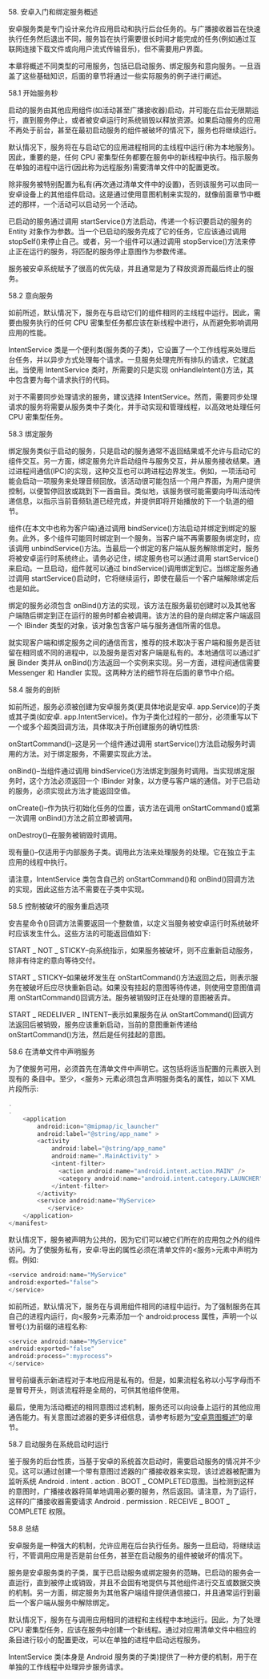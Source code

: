 58\. 安卓入门和绑定服务概述

安卓服务类是专门设计来允许应用启动和执行后台任务的。与广播接收器旨在快速执行任务然后退出不同，服务旨在执行需要很长时间才能完成的任务(例如通过互联网连接下载文件或向用户流式传输音乐)，但不需要用户界面。

本章将概述不同类型的可用服务，包括已启动服务、绑定服务和意向服务。一旦涵盖了这些基础知识，后面的章节将通过一些实际服务的例子进行阐述。

58.1 开始服务秒

启动的服务由其他应用组件(如活动甚至广播接收器)启动，并可能在后台无限期运行，直到服务停止，或者被安卓运行时系统销毁以释放资源。如果启动服务的应用不再处于前台，甚至在最初启动服务的组件被破坏的情况下，服务也将继续运行。

默认情况下，服务将在与启动它的应用进程相同的主线程中运行(称为本地服务)。因此，重要的是，任何 CPU 密集型任务都要在服务中的新线程中执行。指示服务在单独的进程中运行(因此称为远程服务)需要清单文件中的配置更改。

除非服务被特别配置为私有(再次通过清单文件中的设置)，否则该服务可以由同一安卓设备上的其他组件启动。这是通过使用意图机制来实现的，就像前面章节中概述的那样，一个活动可以启动另一个活动。

已启动的服务通过调用 startService()方法启动，传递一个标识要启动的服务的 Entity 对象作为参数。当一个已启动的服务完成了它的任务，它应该通过调用 stopSelf()来停止自己。或者，另一个组件可以通过调用 stopService()方法来停止正在运行的服务，将匹配的服务停止意图作为参数传递。

服务被安卓系统赋予了很高的优先级，并且通常是为了释放资源而最后终止的服务。

58.2 意向服务

如前所述，默认情况下，服务在与启动它们的组件相同的主线程中运行。因此，需要由服务执行的任何 CPU 密集型任务都应该在新线程中进行，从而避免影响调用应用的性能。

IntentService 类是一个便利类(服务类的子类)，它设置了一个工作线程来处理后台任务，并以异步方式处理每个请求。一旦服务处理完所有排队的请求，它就退出。当使用 IntentService 类时，所需要的只是实现 onHandleIntent()方法，其中包含要为每个请求执行的代码。

对于不需要同步处理请求的服务，建议选择 IntentService。然而，需要同步处理请求的服务将需要从服务类中子类化，并手动实现和管理线程，以高效地处理任何 CPU 密集型任务。

58.3 绑定服务

绑定服务类似于启动的服务，只是启动的服务通常不返回结果或不允许与启动它的组件交互。另一方面，绑定服务允许启动组件与服务交互，并从服务接收结果。通过进程间通信(IPC)的实现，这种交互也可以跨进程边界发生。例如，一项活动可能会启动一项服务来处理音频回放。该活动很可能包括一个用户界面，为用户提供控制，以便暂停回放或跳到下一首曲目。类似地，该服务很可能需要向呼叫活动传递信息，以指示当前音频轨道已经完成，并提供即将开始播放的下一个轨道的细节。

组件(在本文中也称为客户端)通过调用 bindService()方法启动并绑定到绑定的服务。此外，多个组件可能同时绑定到一个服务。当客户端不再需要服务绑定时，应该调用 unbindService()方法。当最后一个绑定的客户端从服务解除绑定时，服务将被安卓运行时系统终止。请务必记住，绑定服务也可以通过调用 startService()来启动。一旦启动，组件就可以通过 bindService()调用绑定到它。当绑定服务通过调用 startService()启动时，它将继续运行，即使在最后一个客户端解除绑定后也是如此。

绑定的服务必须包含 onBind()方法的实现，该方法在服务最初创建时以及其他客户端随后绑定到正在运行的服务时都会被调用。该方法的目的是向绑定客户端返回一个 IBinder 类型的对象，该对象包含客户端与服务通信所需的信息。

就实现客户端和绑定服务之间的通信而言，推荐的技术取决于客户端和服务是否驻留在相同或不同的进程中，以及服务是否对客户端是私有的。本地通信可以通过扩展 Binder 类并从 onBind()方法返回一个实例来实现。另一方面，进程间通信需要 Messenger 和 Handler 实现。这两种方法的细节将在后面的章节中介绍。

58.4 服务的剖析

如前所述，服务必须被创建为安卓服务类(更具体地说是安卓. app.Service)的子类或其子类(如安卓. app.IntentService)。作为子类化过程的一部分，必须重写以下一个或多个超类回调方法，具体取决于所创建服务的确切性质:

onStartCommand()–这是另一个组件通过调用 startService()方法启动服务时调用的方法。对于绑定服务，不需要实现此方法。

onBind()–当组件通过调用 bindService()方法绑定到服务时调用。当实现绑定服务时，这个方法必须返回一个 IBinder 对象，以方便与客户端的通信。对于已启动的服务，必须实现此方法才能返回空值。

onCreate()–作为执行初始化任务的位置，该方法在调用 onStartCommand()或第一次调用 onBind()方法之前立即被调用。

onDestroy()–在服务被销毁时调用。

现有量()–仅适用于内部服务子类。调用此方法来处理服务的处理。它在独立于主应用的线程中执行。

请注意，IntentService 类包含自己的 onStartCommand()和 onBind()回调方法的实现，因此这些方法不需要在子类中实现。

58.5 控制被破坏的服务重启选项

安吉星命令()回调方法需要返回一个整数值，以定义当服务被安卓运行时系统破坏时应该发生什么。这些方法的可能返回值如下:

START _ NOT _ STICKY–向系统指示，如果服务被破坏，则不应重新启动服务，除非有待定的意向等待交付。

START _ STICKY–如果破坏发生在 onStartCommand()方法返回之后，则表示服务在被破坏后应尽快重新启动。如果没有挂起的意图等待传递，则使用空意图值调用 onStartCommand()回调方法。服务被销毁时正在处理的意图被丢弃。

START _ REDELIVER _ INTENT–表示如果服务在从 onStartCommand()回调方法返回后被销毁，服务应该重新启动，当前的意图重新传递给 onStartCommand()方法，然后是任何挂起的意图。

58.6 在清单文件中声明服务

为了使服务可用，必须首先在清单文件中声明它。这包括将适当配置的<service>元素嵌入到现有的 <application>条目中。至少，<服务> 元素必须包含声明服务类名的属性，如以下 XML 片段所示:</application></service>

```java
.
.
    <application
        android:icon="@mipmap/ic_launcher"
        android:label="@string/app_name" >
        <activity
            android:label="@string/app_name"
            android:name=".MainActivity" >
            <intent-filter>
              <action android:name="android.intent.action.MAIN" />
              <category android:name="android.intent.category.LAUNCHER" />
            </intent-filter>
        </activity>
        <service android:name="MyService>
           </service>
    </application>
</manifest>
```

默认情况下，服务被声明为公共的，因为它们可以被它们所在的应用包之外的组件访问。为了使服务私有，安卓:导出的属性必须在清单文件的<服务>元素中声明为假。例如:

```java
<service android:name="MyService"
android:exported="false">
</service>
```

如前所述，默认情况下，服务在与调用组件相同的进程中运行。为了强制服务在其自己的进程内运行，向<服务>元素添加一个 android:process 属性，声明一个以冒号(:)为前缀的进程名称:

```java
<service android:name="MyService"
android:exported="false"
android:process=":myprocess">
</service>
```

冒号前缀表示新进程对于本地应用是私有的。但是，如果流程名称以小写字母而不是冒号开头，则该流程将是全局的，可供其他组件使用。

最后，使用为活动概述的相同意图过滤机制，服务还可以向设备上运行的其他应用通告能力。有关意图过滤器的更多详细信息，请参考标题为[“安卓意图概述”](53.html#_idTextAnchor1051)的章节。

58.7 启动服务在系统启动时运行

鉴于服务的后台性质，当基于安卓的系统首次启动时，需要启动服务的情况并不少见。这可以通过创建一个带有意图过滤器的广播接收器来实现，该过滤器被配置为监听系统 Android . intent . action . BOOT _ COMPLETED意图。当检测到这样的意图时，广播接收器将简单地调用必要的服务，然后返回。请注意，为了运行，这样的广播接收器需要请求 Android . permission . RECEIVE _ BOOT _ COMPLETE 权限。

58.8 总结

安卓服务是一种强大的机制，允许应用在后台执行任务。服务一旦启动，将继续运行，不管调用应用是否是前台任务，甚至在启动服务的组件被破坏的情况下。

服务是安卓服务类的子类，属于已启动服务或绑定服务的范畴。已启动的服务会一直运行，直到被停止或销毁，并且不会固有地提供与其他组件进行交互或数据交换的机制。另一方面，绑定服务为其他客户端组件提供通信接口，并且通常运行到最后一个客户端从服务中解除绑定。

默认情况下，服务在与调用应用相同的进程和主线程中本地运行。因此，为了处理 CPU 密集型任务，应该在服务中创建一个新线程。通过对应用清单文件中相应的<service>条目进行较小的配置更改，可以在单独的进程中启动远程服务。</service>

IntentService 类(本身是 Android 服务类的子类)提供了一种方便的机制，用于在单独的工作线程中处理异步服务请求。